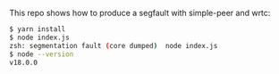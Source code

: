 This repo shows how to produce a segfault with simple-peer and wrtc:

```bash
$ yarn install
$ node index.js
zsh: segmentation fault (core dumped)  node index.js
$ node --version
v18.0.0
```

